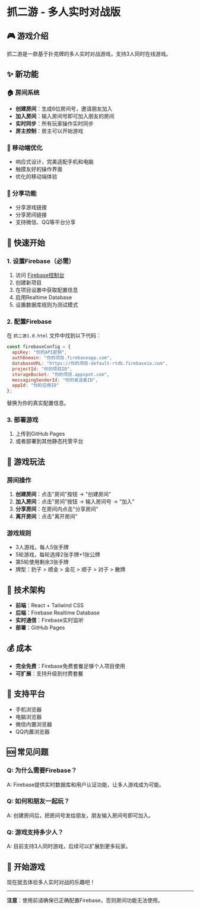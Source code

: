 # 抓二游 - 多人实时对战版

## 🎮 游戏介绍

抓二游是一款基于扑克牌的多人实时对战游戏，支持3人同时在线游戏。

## ✨ 新功能

### 🏠 房间系统
- **创建房间**：生成6位房间号，邀请朋友加入
- **加入房间**：输入房间号即可加入朋友的房间
- **实时同步**：所有玩家操作实时同步
- **房主控制**：房主可以开始游戏

### 📱 移动端优化
- 响应式设计，完美适配手机和电脑
- 触摸友好的操作界面
- 优化的移动端体验

### 🔗 分享功能
- 分享游戏链接
- 分享房间链接
- 支持微信、QQ等平台分享

## 🚀 快速开始

### 1. 设置Firebase（必需）

1. 访问 [Firebase控制台](https://console.firebase.google.com/)
2. 创建新项目
3. 在项目设置中获取配置信息
4. 启用Realtime Database
5. 设置数据库规则为测试模式

### 2. 配置Firebase

在 `抓二游1.0.html` 文件中找到以下代码：

```javascript
const firebaseConfig = {
  apiKey: "你的API密钥",
  authDomain: "你的项目.firebaseapp.com",
  databaseURL: "https://你的项目-default-rtdb.firebaseio.com",
  projectId: "你的项目ID",
  storageBucket: "你的项目.appspot.com",
  messagingSenderId: "你的发送者ID",
  appId: "你的应用ID"
};
```

替换为你的真实配置信息。

### 3. 部署游戏

1. 上传到GitHub Pages
2. 或者部署到其他静态托管平台

## 🎯 游戏玩法

### 房间操作
1. **创建房间**：点击"房间"按钮 → "创建房间"
2. **加入房间**：点击"房间"按钮 → 输入房间号 → "加入"
3. **分享房间**：在房间内点击"分享房间"
4. **离开房间**：点击"离开房间"

### 游戏规则
- 3人游戏，每人5张手牌
- 5轮游戏，每轮选择2张手牌+1张公牌
- 第5轮使用剩余3张手牌
- 牌型：豹子 > 顺金 > 金花 > 顺子 > 对子 > 散牌

## 🔧 技术架构

- **前端**：React + Tailwind CSS
- **后端**：Firebase Realtime Database
- **实时通信**：Firebase实时监听
- **部署**：GitHub Pages

## 💰 成本

- **完全免费**：Firebase免费套餐足够个人项目使用
- **可扩展**：支持升级到付费套餐

## 📱 支持平台

- 手机浏览器
- 电脑浏览器
- 微信内置浏览器
- QQ内置浏览器

## 🆘 常见问题

### Q: 为什么需要Firebase？
A: Firebase提供实时数据库和用户认证功能，让多人游戏成为可能。

### Q: 如何和朋友一起玩？
A: 创建房间后，把房间号发给朋友，朋友输入房间号即可加入。

### Q: 游戏支持多少人？
A: 目前支持3人同时游戏，后续可以扩展到更多玩家。

## 🎉 开始游戏

现在就去体验多人实时对战的乐趣吧！

---

**注意**：使用前请确保已正确配置Firebase，否则房间功能无法使用。

